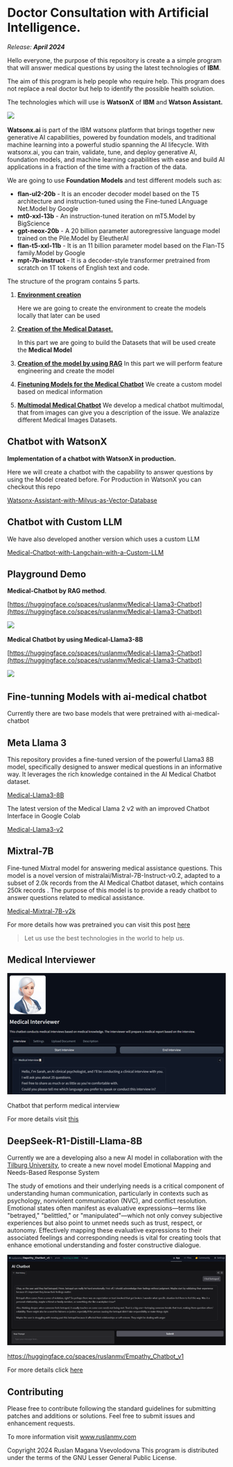# Doctor Consultation with Artificial Intelligence.

*Release:  **April 2024***

Hello everyone,  the purpose of this repository is  create a  a simple program that will answer medical questions by using the latest technologies of **IBM**.

The aim of this program is help people who require help.  This program does not replace a real doctor but help to identify the possible health solution.

The technologies which will use is **WatsonX** of **IBM** and **Watson Assistant.**

![](assets/images/posts/README/im-778762.png)

**Watsonx.ai** is part of the IBM watsonx platform that brings together new generative AI capabilities, powered by foundation models, and traditional machine learning into a powerful studio spanning the AI lifecycle. With watsonx.ai, you can train, validate, tune, and deploy generative AI, foundation models, and machine learning capabilities with ease and build AI applications in a fraction of the time with a fraction of the data.

We are going to use  **Foundation Models**  and test different models such as:

- **flan-ul2-20b**  - It is an encoder decoder model based on the T5 architecture and instruction-tuned using the Fine-tuned LAnguage Net.Model by Google
- **mt0-xxl-13b**  - An instruction-tuned iteration on mT5.Model by BigScience
- **gpt-neox-20b** - A 20 billion parameter autoregressive language model trained on the Pile.Model by EleutherAI
- **flan-t5-xxl-11b**  - It is an 11 billion parameter model based on the Flan-T5 family.Model by Google
- **mpt-7b-instruct**  - It is a decoder-style transformer pretrained from scratch on 1T tokens of English text and code. 

The structure of the program contains 5 parts.

1. [**Environment creation**](./1-Environment/README.md)

   Here we are going to create the environment to create the models locally that later can be used

2. [**Creation of the Medical Dataset.**](./2-Data/README.md)

   In this part we are going to build the Datasets that will be used create the **Medical Model**

3. [**Creation of the model by using RAG**](./3-Modeling/README.md)
   In this part we will perform feature engineering and create the model

4. [**Finetuning Models for the Medical Chatbot**](./6-FineTunning/README.md)
   We create a custom model based on medical information


5. [**Multimodal Medical Chatbot**](./7-Multimodal/README.md)
   We develop a medical chatbot multimodal, that from images can give you a description of the issue. We analazize different Medical Images Datasets.


## Chatbot with WatsonX

**Implementation of a chatbot with WatsonX in production.**

Here we will create a chatbot with the capability to answer questions by using the Model created before.
For Production in WatsonX you can checkout this repo


[Watsonx-Assistant-with-Milvus-as-Vector-Database](https://github.com/ruslanmv/Watsonx-Assistant-with-Milvus-as-Vector-Database)


## Chatbot with Custom LLM 
We have also developed another version which uses a custom LLM 

[Medical-Chatbot-with-Langchain-with-a-Custom-LLM](https://github.com/ruslanmv/Medical-Chatbot-with-Langchain-with-a-Custom-LLM)

## Playground Demo 


**Medical-Chatbot by RAG method**.

[https://huggingface.co/spaces/ruslanmv/Medical-Llama3-Chatbot](https://huggingface.co/spaces/ruslanmv/Medical-Llama3-Chatbot)

[![](assets/images/posts/README/future.jpg)](https://huggingface.co/spaces/ruslanmv/AI-Medical-Chatbot)



**Medical Chatbot by using Medical-Llama3-8B**

[https://huggingface.co/spaces/ruslanmv/Medical-Llama3-Chatbot](https://huggingface.co/spaces/ruslanmv/Medical-Llama3-Chatbot)


[![](assets/2024-05-16-09-23-02.png)](https://huggingface.co/spaces/ruslanmv/Medical-Llama3-Chatbot)




## Fine-tunning Models with ai-medical chatbot

Currently there are two base models that were pretrained with ai-medical-chatbot

## Meta Llama 3
This repository provides a fine-tuned version of the powerful Llama3 8B model, specifically designed to answer medical questions in an informative way. It leverages the rich knowledge contained in the AI Medical Chatbot dataset.




[Medical-Llama3-8B](https://huggingface.co/ruslanmv/Medical-Llama3-8B)

The latest version of the Medical Llama 2 v2 with an improved Chatbot Interface in Google Colab


[Medical-Llama3-v2](https://huggingface.co/ruslanmv/Medical-Llama3-v2)



## Mixtral-7B
Fine-tuned Mixtral model for answering medical assistance questions. This model is a novel version of mistralai/Mistral-7B-Instruct-v0.2, adapted to a subset of 2.0k records from the AI Medical Chatbot dataset, which contains 250k records . The purpose of this model is to provide a ready chatbot to answer questions related to medical assistance.

[Medical-Mixtral-7B-v2k](https://huggingface.co/ruslanmv/Medical-Mixtral-7B-v2k)

For more details how was pretrained you can visit this post [here](https://ruslanmv.com/blog/How-to-Fine-Tune-Mixtral-87B-Instruct-model-with-PEFT)

> Let us use the best technologies in the world to help us. 



## Medical Interviewer
[![](assets/2024-09-08-19-33-56.png)](https://huggingface.co/spaces/ruslanmv/Medical-Interviewer)

Chatbot that perform medical interview

For more details visit [this](./8-Interviewer/README.md)





## DeepSeek-R1-Distill-Llama-8B

Currently we are a developing also a new AI model in collaboration with the [Tilburg University](https://www.tilburguniversity.edu/), to create a new novel model Emotional Mapping and Needs-Based Response System

The study of emotions and their underlying needs is a critical component of understanding human communication, particularly in contexts such as psychology, nonviolent communication (NVC), and conflict resolution. Emotional states often manifest as evaluative expressions—terms like "betrayed," "belittled," or "manipulated"—which not only convey subjective experiences but also point to unmet needs such as trust, respect, or autonomy. Effectively mapping these evaluative expressions to their associated feelings and corresponding needs is vital for creating tools that enhance emotional understanding and foster constructive dialogue.

[![image-20250203130739209](./assets/image-20250203130739209.png)](https://huggingface.co/spaces/ruslanmv/Empathy_Chatbot_v1)

https://huggingface.co/spaces/ruslanmv/Empathy_Chatbot_v1

For more details click [here](https://github.com/energycombined/empathyondemand)



## Contributing

Please free to contribute following the standard guidelines for submitting patches and additions or solutions. Feel free to submit issues and enhancement requests.

To more information visit www.ruslanmv.com

Copyright 2024 Ruslan Magana Vsevolodovna This program is distributed under the terms of the GNU Lesser General Public License.





